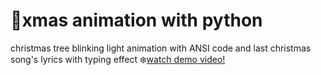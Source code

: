 # 🎄xmas animation with python
christmas tree blinking light animation with ANSI code and last christmas song's lyrics with typing effect
❄️[watch demo video!](https://waiyan-n0.github.io/xmas/video.html)

